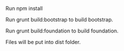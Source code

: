 
Run npm install

Run grunt build:bootstrap to build bootstrap.

Run grunt build:foundation to build foundation.

Files will be put into dist folder.

